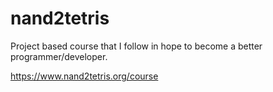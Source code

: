# nand2tetris
Project based course that I follow in hope to become a better programmer/developer.  

https://www.nand2tetris.org/course
